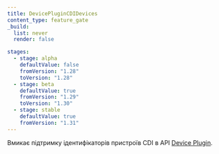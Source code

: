 ```yaml
---
title: DevicePluginCDIDevices
content_type: feature_gate
_build:
  list: never
  render: false

stages:
  - stage: alpha
    defaultValue: false
    fromVersion: "1.28"
    toVersion: "1.28"
  - stage: beta
    defaultValue: true
    fromVersion: "1.29"
    toVersion: "1.30"
  - stage: stable
    defaultValue: true
    fromVersion: "1.31"
---
```

Вмикає підтримку ідентифікаторів пристроїв CDI в API [Device Plugin](/docs/concepts/extend-kubernetes/compute-storage-net/device-plugins/).
